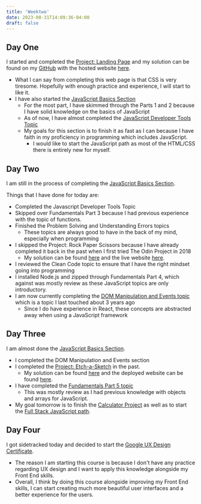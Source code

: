 ```yaml
---
title: 'Weektwo'
date: 2023-08-31T14:09:36-04:00
draft: false
---
```


## Day One

I started and completed the [Project: Landing Page](https://www.theodinproject.com/lessons/foundations-landing-page) and my solution can be found on my [GitHub](https://github.com/Mishael-M/odin-landing-page) with the hosted website [here](https://mishael-m.github.io/odin-landing-page/).

- What I can say from completing this web page is that CSS is very tiresome. Hopefully with enough practice and experience, I will start to like it.
- I have also started the [JavaScript Basics Section](https://www.theodinproject.com/paths/foundations/courses/foundations#javascript-basics)
  - For the most part, I have skimmed through the Parts 1 and 2 because I have solid knowledge on the basics of JavaScript
  - As of now, I have almost completed the [JavaScript Developer Tools Topic](https://www.theodinproject.com/lessons/foundations-javascript-developer-tools)
  - My goals for this section is to finish it as fast as I can because I have faith in my proficiency in programming which includes JavaScript.
    - I would like to start the JavaScript path as most of the HTML/CSS there is entirely new for myself.

## Day Two

I am still in the process of completing the [JavaScript Basics Section](https://www.theodinproject.com/paths/foundations/courses/foundations#javascript-basics).

Things that I have done for today are:

- Completed the Javascript Developer Tools Topic
- Skipped over Fundamentals Part 3 because I had previous experience with the topic of functions.
- Finished the Problem Solving and Understanding Errors topics
  - These topics are always good to have in the back of my mind, especially when programming
- I skipped the Project: Rock Paper Scissors because I have already completed it back in the past when I first tried The Odin Project in 2018
  - My solution can be found [here](https://github.com/Mishael-M/rock-paper-scissors-ui) and the live website [here](https://mishael-m.github.io/rock-paper-scissors-ui/).
- I reviewed the Clean Code topic to ensure that I have the right mindset going into programming
- I installed Node.js and zipped through Fundamentals Part 4, which against was mostly review as these JavaScript topics are only introductory.
- I am now currently completing the [DOM Manipulation and Events topic](https://www.theodinproject.com/lessons/foundations-dom-manipulation-and-events) which is a topic I last touched about 3 years ago
  - Since I do have experience in React, these concepts are abstracted away when using a JavaScript framework

## Day Three

I am almost done the [JavaScript Basics Section](https://www.theodinproject.com/paths/foundations/courses/foundations#javascript-basics).

- I completed the DOM Manipulation and Events section
- I completed the [Project: Etch-a-Sketch](https://www.theodinproject.com/lessons/foundations-etch-a-sketch) in the past.
  - My solution can be found [here](https://github.com/Mishael-M/etch-a-sketch) and the deployed website can be found [here](https://mishael-m.github.io/etch-a-sketch/).
- I have completed the [Fundamentals Part 5 topic](https://www.theodinproject.com/lessons/foundations-fundamentals-part-5)
  - This was mostly review as I had previous knowledge with objects and arrays for JavaScript.
- My goal tomorrow is to finish the [Calculator Project](https://www.theodinproject.com/lessons/foundations-calculator) as well as to start the [Full Stack JavaScript path](https://www.theodinproject.com/paths/full-stack-javascript).

## Day Four

I got sidetracked today and decided to start the [Google UX Design Certificate](https://grow.google/intl/ALL_ca/certificates/ux-design/#?modal_active=none).

- The reason I am starting this course is because I don't have any practice regarding UX design and I want to apply this knowledge alongside my Front End skills.
- Overall, I think by doing this course alongside improving my Front End skills, I can start creating much more beautiful user interfaces and a better experience for the users.
